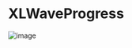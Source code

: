 # XLWaveProgress
 ![image](https://raw.githubusercontent.com/mengxianliang/XLWaveProgress/master/1.gif)
